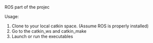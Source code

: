 ROS part of the projec

Usage:

1. Clone to your local catkin space. (Assume ROS is properly installed)
2. Go to the catkin_ws and catkin_make
3. Launch or run the executables
